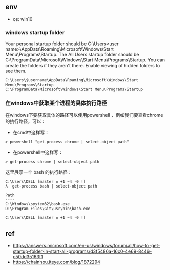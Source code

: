 
## env
- os: win10

### windows startup folder


Your personal startup folder should be C:\Users\<user name>\AppData\Roaming\Microsoft\Windows\Start Menu\Programs\Startup. The All Users startup folder should be C:\ProgramData\Microsoft\Windows\Start Menu\Programs\Startup. You can create the folders if they aren't there. Enable viewing of hidden folders to see them.

```
C:\Users\$username\AppData\Roaming\Microsoft\Windows\Start Menu\Programs\Startup
C:\ProgramData\Microsoft\Windows\Start Menu\Programs\Startup
```

### 在windows中获取某个进程的具体执行路径

在windows下要获取具体的路径可以使用powershell ，例如我们要查看chrome的执行路径，可以：

- 在cmd中这样写：

```
> powershell "get-process chrome | select-object path"  
```

- 在powershell中这样写：

```
> get-process chrome | select-object path
```

这里展示一个 bash 的执行路径：

```
C:\Users\DELL [master ≡ +1 ~4 -0 !]
λ  get-process bash | select-object path

Path
----
C:\Windows\system32\bash.exe
D:\Program Files\Git\usr\bin\bash.exe

C:\Users\DELL [master ≡ +1 ~4 -0 !]
```



## ref
- https://answers.microsoft.com/en-us/windows/forum/all/how-to-get-startup-folder-in-start-all-programs/d3f5486a-16c0-4e69-8446-c50dd35163f1
- https://chainhou.iteye.com/blog/1872294
